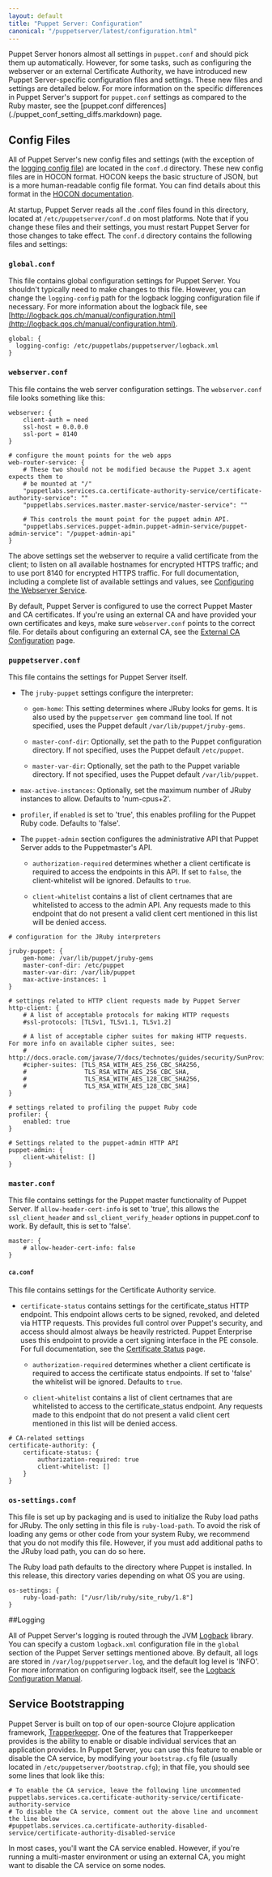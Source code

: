 ```yaml
---
layout: default
title: "Puppet Server: Configuration"
canonical: "/puppetserver/latest/configuration.html"
---
```


Puppet Server honors almost all settings in `puppet.conf` and should pick them
up automatically. However, for some tasks, such as configuring the webserver or an external Certificate Authority, we have introduced new Puppet Server-specific configuration files and settings. These new files and settings are detailed below.  For more information on the specific differences in Puppet Server's support for `puppet.conf` settings as compared to the Ruby master, see the [puppet.conf differences] (./puppet_conf_setting_diffs.markdown) page.

## Config Files

All of Puppet Server's new config files and settings (with the exception of the [logging config file](#Logging)) are located in the `conf.d` directory. These new config files are in HOCON format. HOCON keeps the basic structure of JSON, but is a more human-readable config file format. You can find details about this format in the [HOCON documentation](https://github.com/typesafehub/config/blob/master/HOCON.md).

At startup, Puppet Server reads all the .conf files found in this directory, located at `/etc/puppetserver/conf.d` on most platforms. Note that if you change these files and their settings, you must restart Puppet Server for those changes to take effect. The `conf.d` directory contains the following files and settings:

### `global.conf`

This file contains global configuration settings for Puppet Server. You shouldn't typically need to make changes to this file. However, you can change the `logging-config` path for the logback logging configuration file if necessary. For more information about the logback file, see [http://logback.qos.ch/manual/configuration.html](http://logback.qos.ch/manual/configuration.html).

```
global: {
  logging-config: /etc/puppetlabs/puppetserver/logback.xml
}
```

### `webserver.conf`

This file contains the web server configuration settings. The `webserver.conf` file looks something like this:

```
webserver: {
    client-auth = need
    ssl-host = 0.0.0.0
    ssl-port = 8140
}

# configure the mount points for the web apps
web-router-service: {
    # These two should not be modified because the Puppet 3.x agent expects them to
    # be mounted at "/"
    "puppetlabs.services.ca.certificate-authority-service/certificate-authority-service": ""
    "puppetlabs.services.master.master-service/master-service": ""

    # This controls the mount point for the puppet admin API.
    "puppetlabs.services.puppet-admin.puppet-admin-service/puppet-admin-service": "/puppet-admin-api"
}
```

The above settings set the webserver to require a valid certificate from the client; to listen on all available hostnames for encrypted HTTPS traffic; and to use port 8140 for encrypted HTTPS traffic. For full documentation, including a complete list of available settings and values, see
[Configuring the Webserver Service](https://github.com/puppetlabs/trapperkeeper-webserver-jetty9/blob/master/doc/jetty-config.md).

By default, Puppet Server is configured to use the correct Puppet Master and CA certificates. If you're using an external CA and have provided your own certificates and keys, make sure `webserver.conf` points to the correct file. For details about configuring an external CA, see the [External CA Configuration](./external_ca-configuration.html) page.

### `puppetserver.conf`

This file contains the settings for Puppet Server itself.

* The `jruby-puppet` settings configure the interpreter:

  * `gem-home`: This setting determines where JRuby looks for gems. It is also used by the `puppetserver gem` command line tool. If not specified, uses the Puppet default `/var/lib/puppet/jruby-gems`.

  * `master-conf-dir`: Optionally, set the path to the Puppet configuration directory. If not specified, uses the Puppet default `/etc/puppet`.

  * `master-var-dir`: Optionally, set the path to the Puppet variable directory. If not specified, uses the Puppet default `/var/lib/puppet`.

 * `max-active-instances`: Optionally, set the maximum number of JRuby instances to allow. Defaults to 'num-cpus+2'.

* `profiler`, if `enabled` is set to 'true', this enables profiling for the Puppet Ruby code. Defaults to 'false'.

* The `puppet-admin` section configures the administrative API that Puppet
  Server adds to the Puppetmaster's API.

  * `authorization-required` determines whether a client
  certificate is required to access the endpoints in this API.  If set to
  `false`, the client-whitelist will be ignored. Defaults to `true`.

  * `client-whitelist` contains a list of client certnames that are whitelisted
  to access to the admin API. Any requests made to this endpoint that do not
  present a valid client cert mentioned in this list will be denied access.

```
# configuration for the JRuby interpreters

jruby-puppet: {
    gem-home: /var/lib/puppet/jruby-gems
    master-conf-dir: /etc/puppet
    master-var-dir: /var/lib/puppet
    max-active-instances: 1
}

# settings related to HTTP client requests made by Puppet Server
http-client: {
    # A list of acceptable protocols for making HTTP requests
    #ssl-protocols: [TLSv1, TLSv1.1, TLSv1.2]

    # A list of acceptable cipher suites for making HTTP requests.  For more info on available cipher suites, see:
    # http://docs.oracle.com/javase/7/docs/technotes/guides/security/SunProviders.html#SunJSSEProvider
    #cipher-suites: [TLS_RSA_WITH_AES_256_CBC_SHA256,
    #                TLS_RSA_WITH_AES_256_CBC_SHA,
    #                TLS_RSA_WITH_AES_128_CBC_SHA256,
    #                TLS_RSA_WITH_AES_128_CBC_SHA]
}

# settings related to profiling the puppet Ruby code
profiler: {
    enabled: true
}

# Settings related to the puppet-admin HTTP API
puppet-admin: {
    client-whitelist: []
}
```

### `master.conf`

This file contains settings for the Puppet master functionality of Puppet Server. If `allow-header-cert-info` is set to 'true', this allows the `ssl_client_header` and `ssl_client_verify_header` options in puppet.conf to work. By default, this is set to 'false'.

```
master: {
    # allow-header-cert-info: false
}
```

#### `ca.conf`

This file contains settings for the Certificate Authority service.

* `certificate-status` contains settings for the certificate_status HTTP endpoint.
This endpoint allows certs to be signed, revoked, and deleted via HTTP requests.
This provides full control over Puppet's security, and access should almost
always be heavily restricted. Puppet Enterprise uses this endpoint to provide
a cert signing interface in the PE console. For full documentation, see the
[Certificate Status](https://github.com/puppetlabs/puppet/blob/master/api/docs/http_certificate_status.md) page.

  * `authorization-required` determines whether a client certificate
  is required to access the certificate status endpoints. If set to 'false' the
  whitelist will be ignored. Defaults to `true`.

  * `client-whitelist` contains a list of client certnames that are whitelisted
  to access to the certificate_status endpoint. Any requests made to this
  endpoint that do not present a valid client cert mentioned in this list will
  be denied access.

```
# CA-related settings
certificate-authority: {
    certificate-status: {
        authorization-required: true
        client-whitelist: []
    }
}
```

### `os-settings.conf`

This file is set up by packaging and is used to initialize the Ruby load paths for JRuby. The only setting in this file is `ruby-load-path`. To avoid the risk of loading any gems or other code from your system Ruby, we recommend that you do not modify this file. However, if you must add additional paths to the JRuby load path, you can do so here.

The Ruby load path defaults to the directory where Puppet is installed. In this release, this directory varies depending on what OS you are using.

```
os-settings: {
    ruby-load-path: ["/usr/lib/ruby/site_ruby/1.8"]
}
```

##Logging

All of Puppet Server's logging is routed through the JVM [Logback](http://logback.qos.ch/)
library. You can specify a custom `logback.xml` configuration file in the `global`
section of the Puppet Server settings mentioned above. By default, all logs are stored in `/var/log/puppetserver.log`, and the default log level is 'INFO'. For more information on
configuring logback itself, see the [Logback Configuration Manual](http://logback.qos.ch/manual/configuration.html).

## Service Bootstrapping

Puppet Server is built on top of our open-source Clojure application framework,
[Trapperkeeper](https://github.com/puppetlabs/trapperkeeper). One of the features
that Trapperkeeper provides is the ability to enable or disable individual
services that an application provides. In Puppet Server, you can use this
feature to enable or disable the CA service, by modifying your `bootstrap.cfg` file
(usually located in `/etc/puppetserver/bootstrap.cfg`); in that file, you should
see some lines that look like this:

```
# To enable the CA service, leave the following line uncommented
puppetlabs.services.ca.certificate-authority-service/certificate-authority-service
# To disable the CA service, comment out the above line and uncomment the line below
#puppetlabs.services.ca.certificate-authority-disabled-service/certificate-authority-disabled-service
```

In most cases, you'll want the CA service enabled. However, if you're running
a multi-master environment or using an external CA, you might want to disable
the CA service on some nodes.


